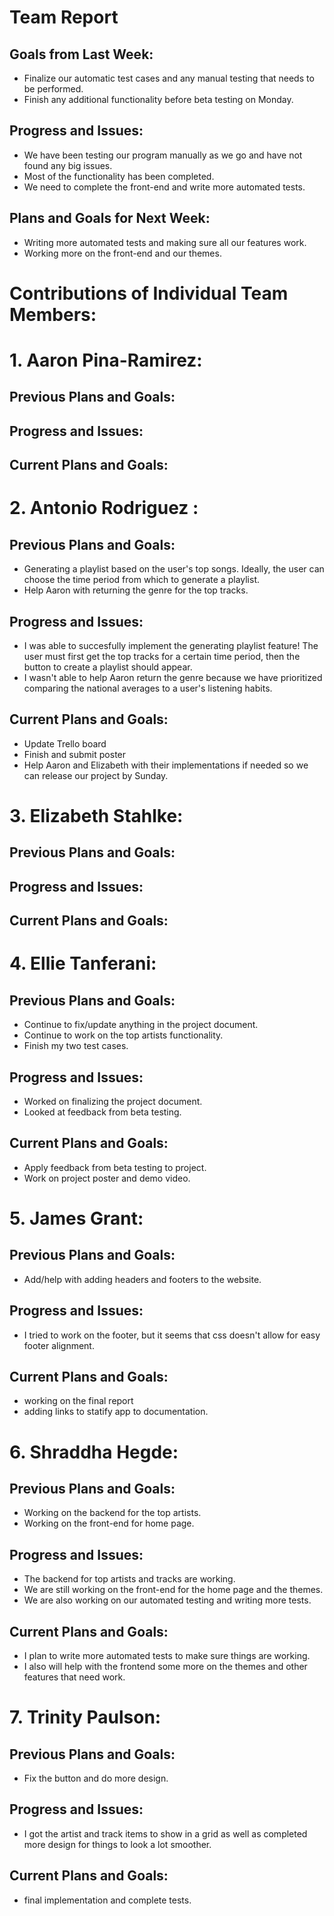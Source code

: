 # Team Report
## Goals from Last Week:
- Finalize our automatic test cases and any manual testing that needs to be performed.
- Finish any additional functionality before beta testing on Monday.

## Progress and Issues:
- We have been testing our program manually as we go and have not found any big issues.
- Most of the functionality has been completed. 
- We need to complete the front-end and write more automated tests. 

## Plans and Goals for Next Week:
- Writing more automated tests and making sure all our features work. 
- Working more on the front-end and our themes. 

# Contributions of Individual Team Members:
# 1. Aaron Pina-Ramirez:
## Previous Plans and Goals:


## Progress and Issues:


## Current Plans and Goals:


# 2. Antonio Rodriguez :
## Previous Plans and Goals:
- Generating a playlist based on the user's top songs. Ideally, the user can choose the time period from which to generate a playlist.
- Help Aaron with returning the genre for the top tracks.

## Progress and Issues:
- I was able to succesfully implement the generating playlist feature! The user must first get the top tracks for a certain time period, then the button to create a playlist should appear.
- I wasn't able to help Aaron return the genre because we have prioritized comparing the national averages to a user's listening habits.
  
## Current Plans and Goals:
- Update Trello board
- Finish and submit poster
- Help Aaron and Elizabeth with their implementations if needed so we can release our project by Sunday.
  
# 3. Elizabeth Stahlke:
## Previous Plans and Goals:

## Progress and Issues:

## Current Plans and Goals:


# 4. Ellie Tanferani:
## Previous Plans and Goals:
- Continue to fix/update anything in the project document.
- Continue to work on the top artists functionality.
- Finish my two test cases.

## Progress and Issues:
- Worked on finalizing the project document.
- Looked at feedback from beta testing.

## Current Plans and Goals:
- Apply feedback from beta testing to project.
- Work on project poster and demo video.

# 5. James Grant:
## Previous Plans and Goals:
- Add/help with adding headers and footers to the website.
## Progress and Issues:
- I tried to work on the footer, but it seems that css doesn't allow for easy footer alignment.
## Current Plans and Goals:
- working on the final report
- adding links to statify app to documentation.

# 6. Shraddha Hegde:
## Previous Plans and Goals:
- Working on the backend for the top artists. 
- Working on the front-end for home page. 

## Progress and Issues:
- The backend for top artists and tracks are working. 
- We are still working on the front-end for the home page and the themes. 
- We are also working on our automated testing and writing more tests. 

## Current Plans and Goals:
- I plan to write more automated tests to make sure things are working. 
- I also will help with the frontend some more on the themes and other features
that need work. 

# 7. Trinity Paulson:
## Previous Plans and Goals:
- Fix the button and do more design.
## Progress and Issues:
- I got the artist and track items to show in a grid as well as completed more design for things to look a lot smoother.
## Current Plans and Goals:
- final implementation and complete tests.
